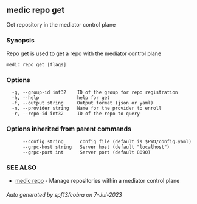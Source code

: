 ## medic repo get

Get repository in the mediator control plane

### Synopsis

Repo get is used to get a repo with the mediator control plane

```
medic repo get [flags]
```

### Options

```
  -g, --group-id int32    ID of the group for repo registration
  -h, --help              help for get
  -f, --output string     Output format (json or yaml)
  -n, --provider string   Name for the provider to enroll
  -r, --repo-id int32     ID of the repo to query
```

### Options inherited from parent commands

```
      --config string      config file (default is $PWD/config.yaml)
      --grpc-host string   Server host (default "localhost")
      --grpc-port int      Server port (default 8090)
```

### SEE ALSO

* [medic repo](medic_repo.md)	 - Manage repositories within a mediator control plane

###### Auto generated by spf13/cobra on 7-Jul-2023
